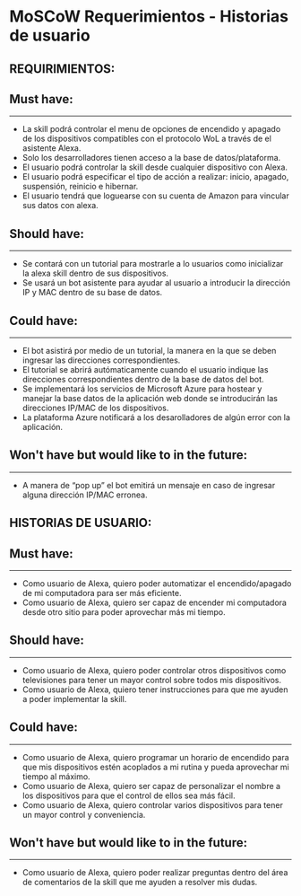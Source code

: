 # **MoSCoW Requerimientos - Historias de usuario** 

## **REQUIRIMIENTOS:**

## **Must have:**
---
* La skill podrá controlar el menu de opciones de encendido y apagado de los dispositivos compatibles con el protocolo WoL a través de el asistente Alexa.
* Solo los desarrolladores tienen acceso a la base de datos/plataforma.
* El usuario podrá controlar la skill desde cualquier dispositivo con Alexa.
* El usuario podrá especificar el tipo de acción a realizar: inicio, apagado, suspensión, reinicio e hibernar.
* El usuario tendrá que loguearse con su cuenta de Amazon para vincular sus datos con alexa.

## **Should have:**
---
* Se contará con un tutorial para mostrarle a lo usuarios como inicializar la alexa skill dentro de sus dispositivos.
* Se usará un bot asistente para ayudar al usuario a introducir la dirección IP y MAC dentro de su base de datos.

## **Could have:**
---
* El bot asistirá por medio de un tutorial, la manera en la que se deben ingresar las direcciones correspondientes.
* El tutorial se abrirá autómaticamente cuando el usuario indique las direcciones correspondientes dentro de la base de datos del bot.
* Se implementará los servicios de Microsoft Azure para hostear y manejar la base datos de la aplicación web donde se introducirán las direcciones IP/MAC de los dispositivos.
* La plataforma Azure notificará a los desarolladores de algún error con la aplicación.

## **Won't have but would like to in the future:**
---
* A manera de “pop up” el bot emitirá un mensaje en caso de ingresar alguna dirección IP/MAC erronea.

## **HISTORIAS DE USUARIO:**

## **Must have:**
---
* Como usuario de Alexa, quiero poder automatizar el encendido/apagado de mi computadora para ser más eficiente.
* Como usuario de Alexa, quiero ser capaz de encender mi computadora desde otro sitio para poder aprovechar más mi tiempo.

## **Should have:**
---
* Como usuario de Alexa, quiero poder controlar otros dispositivos como televisiones para tener un mayor control sobre todos mis dispositivos.
* Como usuario de Alexa, quiero tener instrucciones para que me ayuden a poder implementar la skill.
## **Could have:**
---
* Como usuario de Alexa, quiero programar un horario de encendido para que mis dispositivos estén acoplados a mi rutina y pueda aprovechar mi tiempo al máximo.
* Como usuario de Alexa, quiero ser capaz de personalizar el nombre a los dispositivos para que el control de ellos sea más fácil.
* Como usuario de Alexa, quiero controlar varios dispositivos para tener un mayor control y conveniencia.
## **Won't have but would like to in the future:**
---
* Como usuario de Alexa, quiero poder realizar preguntas dentro del área de comentarios de la skill que me ayuden a resolver mis dudas.

